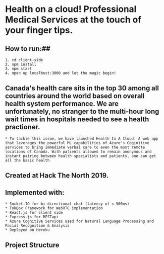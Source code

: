 # Health on a cloud! Professional Medical Services at the touch of your finger tips. #

## How to run:##
    1. cd client-side
    2. npm install
    3. npm start
    4. open up localhost:3000 and let the magic begin!

## Canada's health care sits in the top 30 among all countries around the world based on overall health system performance. We are unfortunately, no stranger to the multi-hour long wait times in hospitals needed to see a health practioner. ##
    * To tackle this issue, we have launched Health In A Cloud: A web app that leverages the powerful ML capabilities of Azure's Coginitive services to bring immediate verbal care to even the most remote locations of Canada. With patients allowed to remain anonymous and instant pairing between health specialists and patients, one can get all the basic health 

## Created at Hack The North 2019. ##

## Implemented with: ##
    * Socket.IO for bi-directional chat (latency of < 500ms)
    * TokBox Framework for WebRTC implementation
    * React.js for client side
    * Express.js for RESTapi
    * Azure Cognitive Services used for Natural Language Processing and Facial Recognition & Analysis
    * Deployed on Heroku

## Project Structure ##

